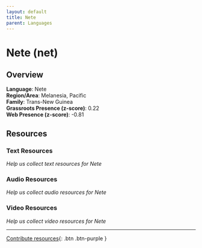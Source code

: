 ```yaml
---
layout: default
title: Nete
parent: Languages
---
```


# Nete (net)

## Overview

**Language**: Nete  
**Region/Area**: Melanesia, Pacific  
**Family**: Trans-New Guinea  
**Grassroots Presence (z-score)**: 0.22  
**Web Presence (z-score)**: -0.81  

## Resources

### Text Resources
*Help us collect text resources for Nete*

### Audio Resources
*Help us collect audio resources for Nete*

### Video Resources
*Help us collect video resources for Nete*

---

[Contribute resources](https://forms.office.com/e/1SfLJx3u1r){: .btn .btn-purple }
